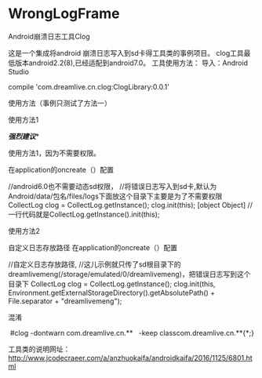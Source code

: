 # WrongLogFrame
Android崩溃日志工具Clog


这是一个集成将android 崩溃日志写入到sd卡得工具类的事例项目。
clog工具最低版本android2.2(8),已经适配到android7.0。
工具使用方法：
导入：Android Studio

 compile 'com.dreamlive.cn.clog:ClogLibrary:0.0.1'
 
 使用方法（事例只测试了方法一）
 
 使用方法1

***强烈建议****

使用方法1，因为不需要权限。

在application的oncreate（）配置  


  //android6.0也不需要动态sd权限，
  //将错误日志写入到sd卡,默认为Android/data/包名/files/logs下面放这个目录下主要是为了不需要权限
  CollectLog clog = CollectLog.getInstance();
  clog.init(this);
  [object Object]
  //一行代码就是CollectLog.getInstance().init(this);  
  
使用方法2  


自定义日志存放路径 在application的oncreate（）配置

   //自定义日志存放路径,
   //这儿示例就只传了sd根目录下的dreamlivemeng(/storage/emulated/0/dreamlivemeng)，把错误日志写到这个目录下
  CollectLog clog = CollectLog.getInstance();
  clog.init(this, Environment.getExternalStorageDirectory().getAbsolutePath() + File.separator + "dreamlivemeng");
  
    
    
混淆

  #clog
  -dontwarn com.dreamlive.cn.**  
  -keep classcom.dreamlive.cn.**{*;}  

  
  
工具类的说明网址：http://www.jcodecraeer.com/a/anzhuokaifa/androidkaifa/2016/1125/6801.html
